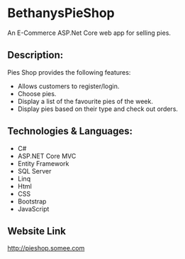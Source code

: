 # BethanysPieShop
An E-Commerce ASP.Net Core web app for selling pies.

## Description:
Pies Shop provides the following features:
- Allows customers to register/login.
- Choose pies.
- Display a list of the favourite pies of the week.
- Display pies based on their type and check out orders.

## Technologies & Languages:
- C#
- ASP.NET Core MVC
- Entity Framework 
- SQL Server 
- Linq
- Html
- CSS
- Bootstrap
- JavaScript

## Website Link
http://pieshop.somee.com
